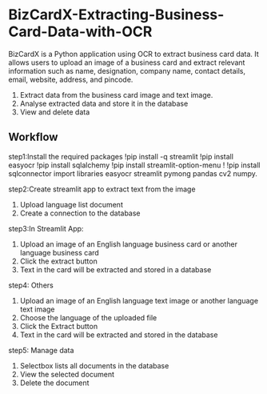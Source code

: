 
# BizCardX-Extracting-Business-Card-Data-with-OCR

BizCardX is a Python application using OCR to extract business card data. It allows users to upload an image of a business card and extract relevant information such as name, designation, company name, contact details, email, website, address, and pincode.
  1. Extract data from the business card image and text image.
  2. Analyse extracted data and store it in the database
  3. View and delete data
## Workflow
step1:Install the required packages !pip install -q streamlit !pip install easyocr !pip install sqlalchemy !pip install streamlit-option-menu ! !pip install sqlconnector import libraries easyocr streamlit pymong pandas cv2  numpy.

step2:Create streamlit app to extract text from the image 
  1. Upload language list document 
  2. Create a connection to the database

step3:In Streamlit App: 

  1. Upload an image of an English language business card or another language business card
  2. Click the extract button
  3. Text in the card will be extracted and stored in a database

step4: Others
  
  1. Upload an image of an English language text image or another language text image
  2. Choose the language of the uploaded file
  3. Click the Extract button
  4. Text in the card will be extracted and stored in the database



step5: Manage data

  1. Selectbox lists all documents in the database
  2. View the selected document
  3. Delete the document

